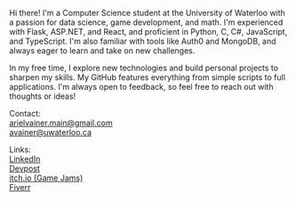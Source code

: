 Hi there! I'm a Computer Science student at the University of Waterloo with a passion for data science, game development, and math. I'm experienced with Flask, ASP.NET, and React, and proficient in Python, C, C#, JavaScript, and TypeScript. I'm also familiar with tools like Auth0 and MongoDB, and always eager to learn and take on new challenges.

In my free time, I explore new technologies and build personal projects to sharpen my skills. My GitHub features everything from simple scripts to full applications. I'm always open to feedback, so feel free to reach out with thoughts or ideas!

Contact:  
[arielvainer.main@gmail.com](mailto:arielvainer.main@gmail.com)  
[avainer@uwaterloo.ca](mailto:avainer@uwaterloo.ca)  

Links:  
[LinkedIn](https://www.linkedin.com/in/arielvainer/)  
[Devpost](https://devpost.com/VainerAriel)  
[itch.io (Game Jams)](https://arielvainer.itch.io/)  
[Fiverr](https://www.fiverr.com/arielvainer/)  

<!---
VainerAriel/VainerAriel is a ✨ special ✨ repository because its `README.md` (this file) appears on your GitHub profile.
You can click the Preview link to take a look at your changes.
--->
